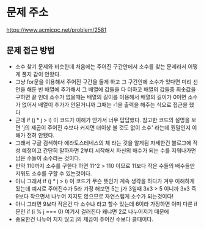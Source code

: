 # 문제 주소 
https://www.acmicpc.net/problem/2581

## 문제 접근 방법 
* 소수 찾기 문제와 비슷한데 처음에는 주어진 구간안에서 소수를 찾는 문제라서 어떻게 풀지 감이 안왔다.
* 그냥 for문을 이용해서 주어진 구간을 돌게 하고 그 구간안에 소수가 있다면 미리 선언을 해둔 빈 배열에 추가해서 그 배열에 값들을 다 더하고 배열의 값들중 최솟값을 구하면 끝 인데 소수가 없을때는 배열의 길이를 이용해서 배열의 길이가 0이면 소수가 없어서 배열이 추가가 안된거니까 그때는 -1을 출력을 해주는 식으로 접근을 했다 
* 근데 if (j * j > i) 이 코드가 이해가 안가서 너무 답답했다. 참고한 코드의 설명을 보면 'j의 제곱이 주어진 수보다 커지면 더이상 볼 것도 없이 소수'  라는데 뭔말인지 이해가 전혀 안됐다. 
* 그래서 구글 검색하다 에라토스테네스의 체 라는 것을 알게됨 자세한건 블로그에 작성 예정이고 간단히 말하자면 2부터 시작해서 자신의 배수가 되는 수를 지워나가면 남은 수들이 소수라는 것이다. 
* 만약 110까지 소수를 구한다 하면 11^2 > 110 이므로 11보다 작은 수들의 배수들만 지워도 소수를 구할 수 있는것이다. 
* 아니 그래서 if (j * j > i) 이 코드가 무슨 뜻인가 계속 생각을 하다가 겨우 이해하게 됬는데 예시로 주어진수가 5라 가정 해보면 5는 j가 3일때 3x3 > 5 이니까 3x3 즉 9보다 작으면서 나누어 지지도 않으므로 자연스럽게 소수가 되는것이다!
* 아니 그러면 9보다 작은건 다 소수냐 라고 할수 있는데 6이라 가정하면 이미 다른 if문인 if (i % j === 0) 여기서 걸러진다 왜냐면 2로 나누어지기 때문에 
* 중요한건 나누어 지지 않고 j의 제곱이 주어진 수보다 클때이다. 